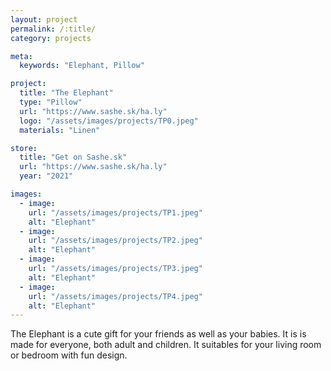 ```yaml
---
layout: project
permalink: /:title/
category: projects

meta:
  keywords: "Elephant, Pillow"

project:
  title: "The Elephant"
  type: "Pillow"
  url: "https://www.sashe.sk/ha.ly"
  logo: "/assets/images/projects/TP0.jpeg"
  materials: "Linen"

store:
  title: "Get on Sashe.sk"
  url: "https://www.sashe.sk/ha.ly"
  year: "2021"

images:
  - image:
    url: "/assets/images/projects/TP1.jpeg"
    alt: "Elephant"
  - image:
    url: "/assets/images/projects/TP2.jpeg"
    alt: "Elephant"
  - image:
    url: "/assets/images/projects/TP3.jpeg"
    alt: "Elephant"
  - image:
    url: "/assets/images/projects/TP4.jpeg"
    alt: "Elephant"
---
```

<p>
  The Elephant is a cute gift for your friends as well as your babies. It is is made for everyone, both adult and children.
  It suitables for your living room or bedroom with fun design.
</p>

